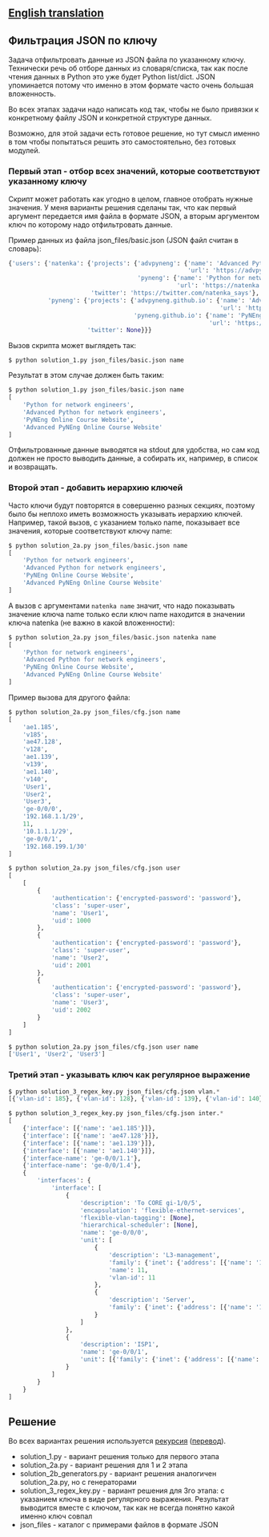 ## [English translation](https://github.com/natenka/q_and_a/blob/main/code/03_filter_json_dict_by_key/README_ENG.md)

## Фильтрация JSON по ключу

Задача отфильтровать данные из JSON файла по указанному ключу. Технически речь
об отборе данных из словаря/списка, так как после чтения данных в Python это уже будет
Python list/dict.
JSON упоминается потому что именно в этом формате часто очень большая вложенность.

Во всех этапах задачи надо написать код так, чтобы не было привязки к конкретному файлу JSON и конкретной структуре данных.

Возможно, для этой задачи есть готовое решение, но тут смысл именно в том чтобы попытаться решить это самостоятельно, без готовых модулей.

### Первый этап - отбор всех значений, которые соответствуют указанному ключу

Скрипт может работать как угодно в целом, главное отобрать нужные значения.
У меня варианты решения сделаны так, что как первый аргумент передается имя файла в формате JSON,
а вторым аргументом ключ по которому надо отфильтровать данные.

Пример данных из файла json_files/basic.json (JSON файл считан в словарь):

```python
{'users': {'natenka': {'projects': {'advpyneng': {'name': 'Advanced Python for network engineers',
                                                  'url': 'https://advpyneng.readthedocs.io/ru/latest/'},
                                    'pyneng': {'name': 'Python for network engineers',
                                               'url': 'https://natenka.github.io/pyneng/'}},
                       'twitter': 'https://twitter.com/natenka_says'},
           'pyneng': {'projects': {'advpyneng.github.io': {'name': 'Advanced PyNEng Online Course Website',
                                                           'url': 'https://advpyneng.github.io/'},
                                   'pyneng.github.io': {'name': 'PyNEng Online Course Website',
                                                        'url': 'https://pyneng.github.io/'}},
                      'twitter': None}}}
```

Вызов скрипта может выглядеть так:

```
$ python solution_1.py json_files/basic.json name
```

Результат в этом случае должен быть таким:
```python
$ python solution_1.py json_files/basic.json name
[
    'Python for network engineers',
    'Advanced Python for network engineers',
    'PyNEng Online Course Website',
    'Advanced PyNEng Online Course Website'
]
```

Отфильтрованные данные выводятся на stdout для удобства, но сам код должен не просто выводить данные,
а собирать их, например, в список и возвращать.

### Второй этап - добавить иерархию ключей

Часто ключи будут повторятся в совершенно разных секциях, поэтому было бы неплохо иметь возможность
указывать иерархию ключей. Например, такой вызов, с указанием только name, показывает все значения, которые соответствуют ключу name:

```python
$ python solution_2a.py json_files/basic.json name
[
    'Python for network engineers',
    'Advanced Python for network engineers',
    'PyNEng Online Course Website',
    'Advanced PyNEng Online Course Website'
]
```

А вызов с аргументами ``natenka name`` значит, что надо показывать значение ключа name только
если ключ name находится в значении ключа natenka (не важно в какой вложенности):
```python
$ python solution_2a.py json_files/basic.json natenka name
[
    'Python for network engineers',
    'Advanced Python for network engineers',
    'PyNEng Online Course Website',
    'Advanced PyNEng Online Course Website'
]
```

Пример вызова для другого файла:

```python
$ python solution_2a.py json_files/cfg.json name
[
    'ae1.185',
    'v185',
    'ae47.128',
    'v128',
    'ae1.139',
    'v139',
    'ae1.140',
    'v140',
    'User1',
    'User2',
    'User3',
    'ge-0/0/0',
    '192.168.1.1/29',
    11,
    '10.1.1.1/29',
    'ge-0/0/1',
    '192.168.199.1/30'
]

$ python solution_2a.py json_files/cfg.json user
[
    [
        {
            'authentication': {'encrypted-password': 'password'},
            'class': 'super-user',
            'name': 'User1',
            'uid': 1000
        },
        {
            'authentication': {'encrypted-password': 'password'},
            'class': 'super-user',
            'name': 'User2',
            'uid': 2001
        },
        {
            'authentication': {'encrypted-password': 'password'},
            'class': 'super-user',
            'name': 'User3',
            'uid': 2002
        }
    ]
]

$ python solution_2a.py json_files/cfg.json user name
['User1', 'User2', 'User3']
```

### Третий этап - указывать ключ как регулярное выражение

```python
$ python solution_3_regex_key.py json_files/cfg.json vlan.*
[{'vlan-id': 185}, {'vlan-id': 128}, {'vlan-id': 139}, {'vlan-id': 140}, {'vlan-id': 11}]

$ python solution_3_regex_key.py json_files/cfg.json inter.*
[
    {'interface': [{'name': 'ae1.185'}]},
    {'interface': [{'name': 'ae47.128'}]},
    {'interface': [{'name': 'ae1.139'}]},
    {'interface': [{'name': 'ae1.140'}]},
    {'interface-name': 'ge-0/0/1.1'},
    {'interface-name': 'ge-0/0/1.4'},
    {
        'interfaces': {
            'interface': [
                {
                    'description': 'To CORE gi-1/0/5',
                    'encapsulation': 'flexible-ethernet-services',
                    'flexible-vlan-tagging': [None],
                    'hierarchical-scheduler': [None],
                    'name': 'ge-0/0/0',
                    'unit': [
                        {
                            'description': 'L3-management',
                            'family': {'inet': {'address': [{'name': '192.168.1.1/29'}]}},
                            'name': 11,
                            'vlan-id': 11
                        },
                        {
                            'description': 'Server',
                            'family': {'inet': {'address': [{'name': '10.1.1.1/29'}]}}
                        }
                    ]
                },
                {
                    'description': 'ISP1',
                    'name': 'ge-0/0/1',
                    'unit': [{'family': {'inet': {'address': [{'name': '192.168.199.1/30'}]}}}]
                }
            ]
        }
    }
]


```

## Решение

Во всех вариантах решения используется [рекурсия](https://runestone.academy/runestone/books/published/pythonds/Recursion/toctree.html) ([перевод](http://aliev.me/runestone/Recursion/Objectives.html)).

* solution_1.py - вариант решения только для первого этапа
* solution_2a.py - вариант решения для 1 и 2 этапа
* solution_2b_generators.py - вариант решения аналогичен solution_2a.py, но с генераторами
* solution_3_regex_key.py - вариант решения для 3го этапа: с указанием ключа в виде регулярного
  выражения. Результат выводится вместе с ключом, так как не всегда понятно какой именно ключ совпал
* json_files - каталог с примерами файлов в формате JSON

